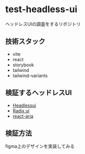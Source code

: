 # test-headless-ui

ヘッドレスUIの調査をするリポジトリ

## 技術スタック

- vite
- react
- storybook
- tailwind
- tailwind-variants

## 検証するヘッドレスUI

- [Headlessui](https://headlessui.com/)
- [Radix ui](https://www.radix-ui.com/)
- [react-aria](https://react-spectrum.adobe.com/react-aria/index.html)

## 検証方法

figma上のデザインを実装してみる
